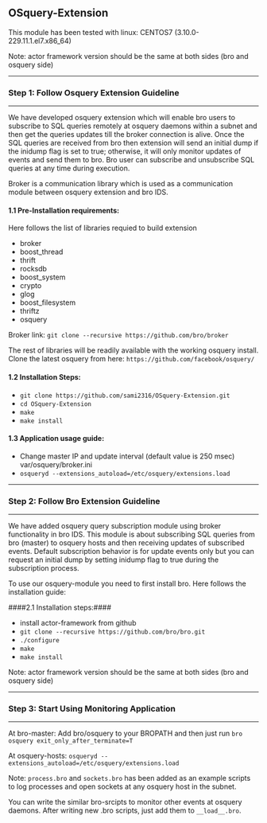 ## OSquery-Extension

This module has been tested with 
linux: CENTOS7 (3.10.0-229.11.1.el7.x86_64)

Note: actor framework version should be the same at both sides (bro and osquery side)


-------------------------------------------------------
### Step 1: Follow Osquery Extension Guideline
-------------------------------------------------------
We have developed osquery extension which will enable bro users to subscribe to 
SQL queries remotely at osquery daemons within a subnet and then get the queries updates till the
broker connection is alive. Once the SQL queries are received from bro then
extension will send an initial dump if the inidump flag is set to true;
otherwise, it will only monitor updates of events and send them to bro.
Bro user can subscribe and unsubscribe SQL queries at any time during execution.


Broker is a communication library which is used as a communication module 
between osquery extension and bro IDS.

#### 1.1 Pre-Installation requirements:

Here follows the list of libraries requied to build extension
- broker 
- boost_thread
- thrift
- rocksdb
- boost_system
- crypto
- glog
- boost_filesystem
- thriftz
- osquery

Broker link:
```git clone --recursive https://github.com/bro/broker```

The rest of libraries will be readily available with the working osquery install. Clone the latest osquery from here: 
`https://github.com/facebook/osquery/`

#### 1.2 Installation Steps:

* ```git clone https://github.com/sami2316/OSquery-Extension.git```
*	```cd OSquery-Extension```
*	```make```
*	```make install```

#### 1.3 Application usage guide:
* Change master IP and update interval (default value is 250 msec) var/osquery/broker.ini
*	```osqueryd --extensions_autoload=/etc/osquery/extensions.load ```

-------------------------------------------------				
### Step 2: Follow Bro Extension Guideline
-------------------------------------------------

We have added osquery query subscription module using broker functionality in 
bro IDS. This module is about subscribing SQL queries from bro (master) to 
osquery hosts and then receiving updates of subscribed events. 
Default subscription behavior is for update events only but you can request an 
initial dump by setting inidump flag to true during the subscription process. 

To use our osquery-module you need to first install bro. Here follows the installation guide:

####2.1 Installation steps:####
*	install actor-framework from github
*	```git clone --recursive https://github.com/bro/bro.git```
*	```./configure```
*	```make```
*	```make install```

Note: actor framework version should be the same at both sides (bro and 
       osquery side)

----------------------------------------------
### Step 3: Start Using Monitoring Application
----------------------------------------------
At bro-master:
Add bro/osquery to your BROPATH and then just run
```bro osquery exit_only_after_terminate=T```

At osquery-hosts:
```osqueryd --extensions_autoload=/etc/osquery/extensions.load ```

Note: ```process.bro``` and ```sockets.bro``` has been added as an example scripts to log processes and open sockets
at any osquery host in the subnet.

You can write the similar bro-srcipts to monitor other events at osquery daemons. After writing new .bro scripts, just add them to ```__load__.bro```.
